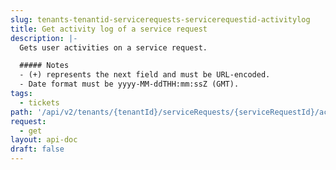 ```yaml
---
slug: tenants-tenantid-servicerequests-servicerequestid-activitylog
title: Get activity log of a service request
description: |-
  Gets user activities on a service request.

  ##### Notes
  - (+) represents the next field and must be URL-encoded.
  - Date format must be yyyy-MM-ddTHH:mm:ssZ (GMT).
tags:
  - tickets
path: '/api/v2/tenants/{tenantId}/serviceRequests/{serviceRequestId}/activitylog'
request:
  - get
layout: api-doc
draft: false
---
```

